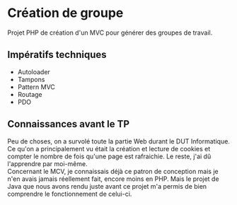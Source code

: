 # Création de groupe
Projet PHP de création d'un MVC pour générer des groupes de travail.

## Impératifs techniques
- Autoloader
- Tampons
- Pattern MVC
- Routage
- PDO

## Connaissances avant le TP
Peu de choses, on a survolé toute la partie Web durant le DUT Informatique.  
Ce qu'on a principalement vu était la création et lecture de cookies et compter le nombre de fois qu'une page est rafraichie. Le reste, j'ai dû l'apprendre par moi-même.  
Concernant le MCV, je connaissais déjà ce patron de conception mais je n'en avais jamais réellement fait, encore moins en PHP. Mais le projet de Java que nous avons rendu juste avant ce projet m'a permis de bien comprendre le fonctionnement de celui-ci.
